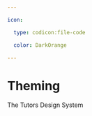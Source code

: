 ```yaml
---

icon: 

  type: codicon:file-code

  color: DarkOrange

---
```


# Theming

The Tutors Design System